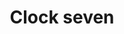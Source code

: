 ---
title: Clock seven
tags: ["clock", "seven", "time", "watch", "hour", "digital", "counter", "reminder"]
icon: clock-seven
svg: '<svg xmlns="http://www.w3.org/2000/svg" width="24" height="24" fill="none" viewBox="0 0 24 24" stroke-width="1.5" stroke-linecap="round" stroke-linejoin="round" stroke="currentColor"><path d="M12 6v6l-2.5 4"/><circle cx="12" cy="12" r="9"/></svg>'
---